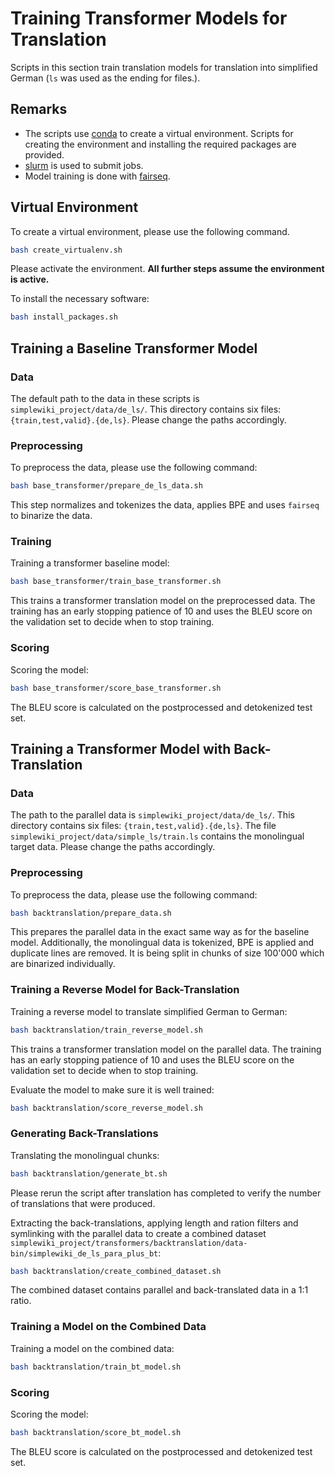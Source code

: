 # Training Transformer Models for Translation

Scripts in this section train translation models for translation into simplified German (`ls` was used as the ending for files.).



## Remarks

- The scripts use [conda](https://docs.conda.io/en/latest/) to create a virtual environment. Scripts for creating the environment and installing the required packages are provided.
- [slurm](https://slurm.schedmd.com/documentation.html) is used to submit jobs.
- Model training is done with [fairseq](https://github.com/pytorch/fairseq).



## Virtual Environment

To create a virtual environment, please use the following command.

```bash
bash create_virtualenv.sh
```

Please activate the environment. **All further steps assume the environment is active.** 

To install the necessary software:

```bash
bash install_packages.sh
```



## Training a Baseline Transformer Model

### Data

The default path to the data in these scripts is `simplewiki_project/data/de_ls/`. This directory contains six files: `{train,test,valid}.{de,ls}`. Please change the paths accordingly.

### Preprocessing

To preprocess the data, please use the following command:

```bash
bash base_transformer/prepare_de_ls_data.sh
```

This step normalizes and tokenizes the data, applies BPE and uses `fairseq` to binarize the data.

### Training

Training a transformer baseline model:

```bash
bash base_transformer/train_base_transformer.sh
```

This trains a transformer translation model on the preprocessed data. The training has an early stopping patience of 10 and uses the BLEU score on the validation set to decide when to stop training.

### Scoring

Scoring the model:

```bash
bash base_transformer/score_base_transformer.sh
```

The BLEU score is calculated on the postprocessed and detokenized test set.



## Training a Transformer Model with Back-Translation

### Data

The path to the parallel data is `simplewiki_project/data/de_ls/`. This directory contains six files: `{train,test,valid}.{de,ls}`. The file `simplewiki_project/data/simple_ls/train.ls` contains the monolingual target data. Please change the paths accordingly.

### Preprocessing

To preprocess the data, please use the following command:

```bash
bash backtranslation/prepare_data.sh
```

This prepares the parallel data in the exact same way as for the baseline model. Additionally, the monolingual data is tokenized, BPE is applied and duplicate lines are removed. It is being split in chunks of size 100'000 which are binarized individually.

### Training a Reverse Model for Back-Translation

Training a reverse model to translate simplified German to German:

```bash
bash backtranslation/train_reverse_model.sh
```

This trains a transformer translation model on the parallel data. The training has an early stopping patience of 10 and uses the BLEU score on the validation set to decide when to stop training.

Evaluate the model to make sure it is well trained:

```bash
bash backtranslation/score_reverse_model.sh
```

### Generating Back-Translations

Translating the monolingual chunks:

```bash
bash backtranslation/generate_bt.sh
```

Please rerun the script after translation has completed to verify the number of translations that were produced.

Extracting the back-translations, applying length and ration filters and symlinking with the parallel data to create a combined dataset `simplewiki_project/transformers/backtranslation/data-bin/simplewiki_de_ls_para_plus_bt`:

```bash
bash backtranslation/create_combined_dataset.sh
```

The combined dataset contains parallel and back-translated data in a 1:1 ratio.

### Training a Model on the Combined Data

Training a model on the combined data:

```bash
bash backtranslation/train_bt_model.sh
```

### Scoring

Scoring the model:

```bash
bash backtranslation/score_bt_model.sh
```

The BLEU score is calculated on the postprocessed and detokenized test set.